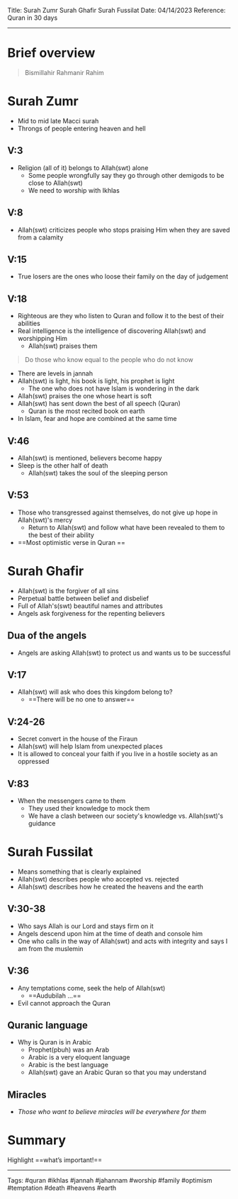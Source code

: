 Title: Surah Zumr Surah Ghafir Surah Fussilat
Date: 04/14/2023
Reference: Quran in 30 days

---

# Brief overview
> Bismillahir Rahmanir Rahim

# Surah Zumr
- Mid to mid late Macci surah
- Throngs of people entering heaven and hell

## V:3
- Religion (all of it) belongs to Allah(swt) alone
	- Some people wrongfully say they go through other demigods to be close to Allah(swt)
	- We need to worship with Ikhlas

## V:8
- Allah(swt) criticizes people who stops praising Him when they are saved from a calamity

## V:15
- True losers are the ones who loose their family on the day of judgement

## V:18
- Righteous are they who listen to Quran and follow it to the best of their abilities
- Real intelligence is the intelligence of discovering Allah(swt) and worshipping Him
	- Allah(swt) praises them

> Do those who know equal to the people who do not know
- There are levels in jannah
- Allah(swt) is light, his book is light, his prophet is light
	- The one who does not have Islam is wondering in the dark
- Allah(swt) praises the one whose heart is soft
- Allah(swt) has sent down the best of all speech (Quran)
	- Quran is the most recited book on earth
- In Islam, fear and hope are combined at the same time
## V:46
- Allah(swt) is mentioned, believers become happy
- Sleep is the other half of death
	- Allah(swt) takes the soul of the sleeping person

## V:53
- Those who transgressed against themselves, do not give up hope in Allah(swt)'s mercy
	- Return to Allah(swt) and follow what have been revealed to them to the best of their ability
- ==Most optimistic verse in Quran ==

# Surah Ghafir
- Allah(swt) is the forgiver of all sins
- Perpetual battle between belief and disbelief
- Full of Allah's(swt) beautiful names and attributes
- Angels ask forgiveness for the repenting believers

## Dua of the angels
- Angels are asking Allah(swt) to protect us and wants us to be successful

## V:17
- Allah(swt) will ask who does this kingdom belong to?
	- ==There will be no one to answer==

## V:24-26
- Secret convert in the house of the Firaun
- Allah(swt) will help Islam from unexpected places
- It is allowed to conceal your faith if you live in a hostile society as an oppressed

## V:83
- When the messengers came to them
	- They used their knowledge to mock them
	- We have a clash between our society's knowledge vs. Allah(swt)'s guidance

# Surah Fussilat
- Means something that is clearly explained
- Allah(swt) describes people who accepted vs. rejected
- Allah(swt) describes how he created the heavens and the earth

## V:30-38
- Who says Allah is our Lord and stays firm on it
- Angels descend upon him at the time of death and console him
- One who calls in the way of Allah(swt) and acts with integrity and says I am from the muslemin

## V:36
- Any temptations come, seek the help of Allah(swt)
	- ==Audubilah ...==
- Evil cannot approach the Quran

## Quranic language
- Why is Quran is in Arabic
	- Prophet(pbuh) was an Arab
	- Arabic is a very eloquent language
	- Arabic is the best language
	- Allah(swt) gave an Arabic Quran so that you may understand

## Miracles
- *Those who want to believe miracles will be everywhere for them*

# Summary
Highlight ==what’s important!==

---
Tags: #quran #ikhlas #jannah #jahannam #worship #family #optimism #temptation #death #heavens #earth
